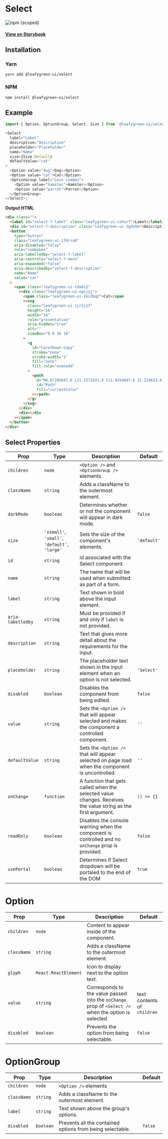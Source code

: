 # Select

![npm (scoped)](https://img.shields.io/npm/v/@leafygreen-ui/select.svg)

#### [View on Storybook](https://mongodb.github.io/leafygreen-ui/?path=/story/select--default)

## Installation

### Yarn

```shell
yarn add @leafygreen-ui/select
```

### NPM

```shell
npm install @leafygreen-ui/select
```

## Example

```js
import { Option, OptionGroup, Select, Size } from '@leafygreen-ui/select';

<Select
  label="Label"
  description="Description"
  placeholder="Placeholder"
  name="Name"
  size={Size.Default}
  defaultValue="cat"
>
  <Option value="dog">Dog</Option>
  <Option value="cat">Cat</Option>
  <OptionGroup label="Less common">
    <Option value="hamster">Hamster</Option>
    <Option value="parrot">Parrot</Option>
  </OptionGroup>
</Select>;
```

**Output HTML**

```html
<div class="">
  <label id="select-7-label" class="leafygreen-ui-xzhurf">Label</label>
  <div id="select-7-description" class="leafygreen-ui-3gds6m">Description</div>
  <button
    type="button"
    class="leafygreen-ui-1fdrra0"
    aria-disabled="false"
    role="combobox"
    aria-labelledby="select-7-label"
    aria-controls="select-7-menu"
    aria-expanded="false"
    aria-describedby="select-7-description"
    name="Name"
    value="cat"
  >
    <span class="leafygreen-ui-tdo6z2"
      ><div class="leafygreen-ui-ogsjyj">
        <span class="leafygreen-ui-1ks3bq2">Cat</span
        ><svg
          class="leafygreen-ui-1jr2j1f"
          height="16"
          width="16"
          role="presentation"
          aria-hidden="true"
          alt=""
          viewBox="0 0 16 16"
        >
          <g
            id="CaretDown-Copy"
            stroke="none"
            stroke-width="1"
            fill="none"
            fill-rule="evenodd"
          >
            <path
              d="M4.67285687,6 L11.3271431,6 C11.9254697,6 12.224633,6.775217 11.8024493,7.22717749 L8.47530616,10.7889853 C8.21248981,11.0703382 7.78751019,11.0703382 7.52748976,10.7889853 L4.19755071,7.22717749 C3.77536701,6.775217 4.07453029,6 4.67285687,6 Z"
              id="Path"
              fill="currentColor"
            ></path>
          </g>
        </svg>
      </div>
      <div></div
    ></span>
  </button>
</div>
```

## Select Properties

| Prop              | Type                                          | Description                                                                                                   | Default     |
| ----------------- | --------------------------------------------- | ------------------------------------------------------------------------------------------------------------- | ----------- |
| `children`        | `node`                                        | `<Option />` and `<OptionGroup />` elements.                                                                  |             |
| `className`       | `string`                                      | Adds a className to the outermost element.                                                                    |             |
| `darkMode`        | `boolean`                                     | Determines whether or not the component will appear in dark mode.                                             | `false`     |
| `size`            | `'xsmall'`, `'small'`, `'default'`, `'large'` | Sets the size of the component's elements.                                                                    | `'default'` |
| `id`              | `string`                                      | id associated with the Select component.                                                                      |             |
| `name`            | `string`                                      | The name that will be used when submitted as part of a form.                                                  |             |
| `label`           | `string`                                      | Text shown in bold above the input element.                                                                   |             |
| `aria-labelledby` | `string`                                      | Must be provided if and only if `label` is not provided.                                                      |             |
| `description`     | `string`                                      | Text that gives more detail about the requirements for the input.                                             |             |
| `placeholder`     | `string`                                      | The placeholder text shown in the input element when an option is not selected.                               | `'Select'`  |
| `disabled`        | `boolean`                                     | Disables the component from being edited.                                                                     | `false`     |
| `value`           | `string`                                      | Sets the `<Option />` that will appear selected and makes the component a controlled component.               | `''`        |
| `defaultValue`    | `string`                                      | Sets the `<Option />` that will appear selected on page load when the component is uncontrolled.              | `''`        |
| `onChange`        | `function`                                    | A function that gets called when the selected value changes. Receives the value string as the first argument. | `() => {}`  |
| `readOnly`        | `boolean`                                     | Disables the console warning when the component is controlled and no `onChange` prop is provided.             | `false`     |
| `usePortal`       | `boolean`                                     | Determines if Select dropdown will be portaled to the end of the DOM                                          | `true`      |

# Option

| Prop        | Type                 | Description                                                                                           | Default                     |
| ----------- | -------------------- | ----------------------------------------------------------------------------------------------------- | --------------------------- |
| `children`  | `node`               | Content to appear inside of the component.                                                            |                             |
| `className` | `string`             | Adds a className to the outermost element.                                                            |                             |
| `glyph`     | `React.ReactElement` | Icon to display next to the option text.                                                              |                             |
| `value`     | `string`             | Corresponds to the value passed into the `onChange` prop of `<Select />` when the option is selected. | text contents of `children` |
| `disabled`  | `boolean`            | Prevents the option from being selectable.                                                            | `false`                     |

# OptionGroup

| Prop        | Type      | Description                                               | Default |
| ----------- | --------- | --------------------------------------------------------- | ------- |
| `children`  | `node`    | `<Option />` elements                                     |         |
| `className` | `string`  | Adds a className to the outermost element.                |         |
| `label`     | `string`  | Text shown above the group's options.                     |         |
| `disabled`  | `boolean` | Prevents all the contained options from being selectable. | `false` |
